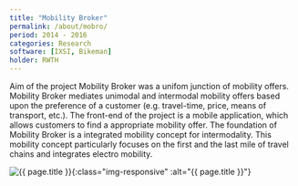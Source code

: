 ```yaml
---
title: "Mobility Broker"
permalink: /about/mobro/
period: 2014 - 2016
categories: Research
software: [IXSI, Bikeman]
holder: RWTH
---
```


Aim of the project Mobility Broker was a unifom junction of mobility offers.
Mobility Broker mediates unimodal and intermodal mobility offers based upon the preference of a customer (e.g. travel-time, price, means of transport, etc.).
The front-end of the project is a mobile application, which allows customers to find a appropriate mobility offer.
The foundation of Mobility Broker is a integrated mobility concept for intermodality. 
This mobility concept particularly focuses on the first and the last mile of travel chains and integrates electro mobility.

![{{ page.title }}]({{site.data.global.base_url}}/assets/images/mobro.svg){:class="img-responsive" :alt="{{ page.title }}"}
